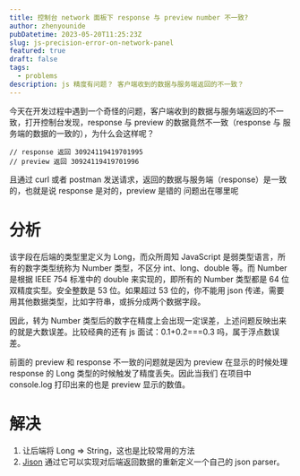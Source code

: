 ```yaml
---
title: 控制台 network 面板下 response 与 preview number 不一致?
author: zhenyounide
pubDatetime: 2023-05-20T11:25:23Z
slug: js-precision-error-on-network-panel
featured: true
draft: false
tags:
  - problems
description: js 精度有问题？ 客户端收到的数据与服务端返回的不一致？
---
```


今天在开发过程中遇到一个奇怪的问题，客户端收到的数据与服务端返回的不一致，打开控制台发现，response 与 preview 的数据竟然不一致（response 与 服务端的数据的一致的），为什么会这样呢？

```
// response 返回 30924119419701995
// preview 返回 30924119419701996
```

且通过 curl 或者 postman 发送请求，返回的数据与服务端（response）是一致的，也就是说 response 是对的，preview 是错的
问题出在哪里呢

# 分析

该字段在后端的类型里定义为 Long，而众所周知 JavaScript 是弱类型语言，所有的数字类型统称为 Number 类型，不区分 int、long、double 等。而 Number 是根据 IEEE 754 标准中的 double 来实现的，即所有的 Number 类型都是 64 位双精度实型。安全整数是 53 位。如果超过 53 位的，你不能用 json 传递，需要用其他数据类型，比如字符串，或拆分成两个数据字段。

因此，转为 Number 类型后的数字在精度上会出现一定误差，上述问题反映出来的就是大数误差。比较经典的还有 js 面试：0.1+0.2===0.3 吗，属于浮点数误差。

前面的 preview 和 response 不一致的问题就是因为 preview 在显示的时候处理 response 的 Long 类型的时候触发了精度丢失。因此当我们 在项目中 console.log 打印出来的也是 preview 显示的数值。

# 解决

1. 让后端将 Long => String，这也是比较常用的方法
2. [Jison](https://github.com/zaach/jison) 通过它可以实现对后端返回数据的重新定义一个自己的 json parser。

